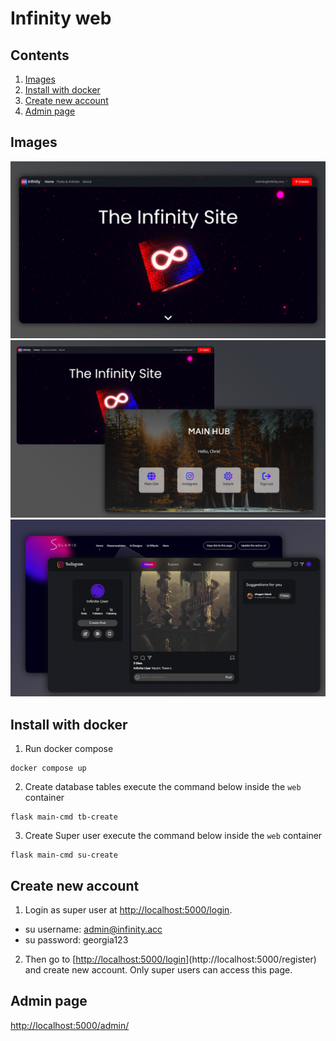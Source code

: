 # Infinity web

## Contents
1. [Images](#images)
2. [Install with docker](#install-with-docker)
3. [Create new account](#create-new-account)
4. [Admin page](#admin-page)

## Images

![image 1](https://github.com/ImperialBreakCode/infinity-web/blob/main/images/img.png)
![image 2](https://github.com/ImperialBreakCode/infinity-web/blob/main/images/img1.png)
![image 3](https://github.com/ImperialBreakCode/infinity-web/blob/main/images/img2.png)

## Install with docker

1. Run docker compose 
```
docker compose up
```

2. Create database tables
execute the command below inside the `web` container
```
flask main-cmd tb-create
```

3. Create Super user
execute the command below inside the `web` container
```
flask main-cmd su-create
```

## Create new account
1. Login as super user at [http://localhost:5000/login](http://localhost:5000/login).
 - su username: admin@infinity.acc
 - su password: georgia123
   
2. Then go to [[http://localhost:5000/login](http://localhost:5000/register)](http://localhost:5000/register) and create new account. Only super users can access this page.

## Admin page
[http://localhost:5000/admin/](http://localhost:5000/admin/)
